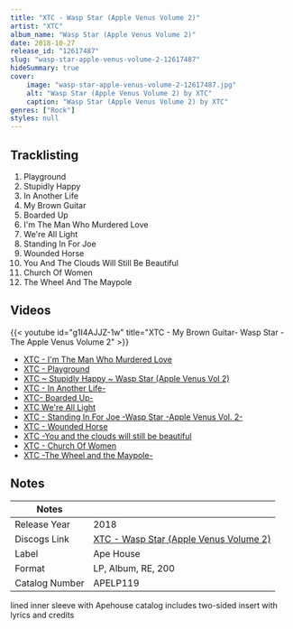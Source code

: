 ```yaml
---
title: "XTC - Wasp Star (Apple Venus Volume 2)"
artist: "XTC"
album_name: "Wasp Star (Apple Venus Volume 2)"
date: 2018-10-27
release_id: "12617487"
slug: "wasp-star-apple-venus-volume-2-12617487"
hideSummary: true
cover:
    image: "wasp-star-apple-venus-volume-2-12617487.jpg"
    alt: "Wasp Star (Apple Venus Volume 2) by XTC"
    caption: "Wasp Star (Apple Venus Volume 2) by XTC"
genres: ["Rock"]
styles: null
---
```

## Tracklisting
1. Playground
2. Stupidly Happy
3. In Another Life
4. My Brown Guitar
5. Boarded Up
6. I'm The Man Who Murdered Love
7. We're All Light
8. Standing In For Joe
9. Wounded Horse
10. You And The Clouds Will Still Be Beautiful
11. Church Of Women
12. The Wheel And The Maypole

## Videos
{{< youtube id="g1I4AJJZ-1w" title="XTC - My Brown Guitar-  Wasp Star - The Apple Venus Volume 2" >}}
- [XTC - I'm The Man Who Murdered Love](https://www.youtube.com/watch?v=jdqk6AD69tg)
- [XTC - Playground](https://www.youtube.com/watch?v=HERvQzYl2W8)
- [XTC ~ Stupidly Happy ~ Wasp Star (Apple Venus Vol 2)](https://www.youtube.com/watch?v=HkzQeYWaL3w)
- [XTC - In Another Life-](https://www.youtube.com/watch?v=dsWdNdk6plg)
- [XTC- Boarded Up-](https://www.youtube.com/watch?v=gv7D_u-rv_Q)
- [XTC   We're All Light](https://www.youtube.com/watch?v=9SfAoKxt4bw)
- [XTC - Standing In For Joe -Wasp Star -Apple Venus Vol. 2-](https://www.youtube.com/watch?v=MKCKKyxCIf0)
- [XTC - Wounded Horse](https://www.youtube.com/watch?v=IDwi-Mb54JE)
- [XTC -You and the clouds will still be beautiful](https://www.youtube.com/watch?v=XRxcyukrgHk)
- [XTC  -  Church Of Women](https://www.youtube.com/watch?v=cgiueeCJOLY)
- [XTC -The Wheel and the Maypole-](https://www.youtube.com/watch?v=vRIP77kLhxI)

## Notes
| Notes          |             |
| ---------------| ----------- |
| Release Year   | 2018 |
| Discogs Link   | [XTC - Wasp Star (Apple Venus Volume 2)](https://www.discogs.com/release/12617487-XTC-Wasp-Star-Apple-Venus-Volume-2) |
| Label          | Ape House |
| Format         | LP, Album, RE, 200 |
| Catalog Number | APELP119 |

lined inner sleeve with Apehouse catalog includes two-sided insert with lyrics and credits 
